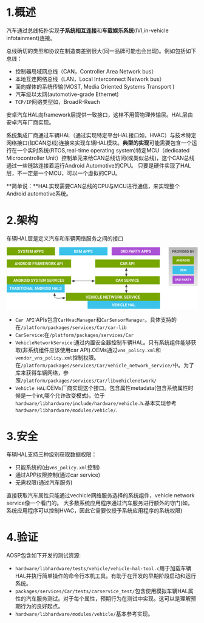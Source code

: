 # 1.概述

汽车通过总线拓扑实现**子系统相互连接**和**车载娱乐系统**(IVI,in-vehicle infotainment)连接。

总线确切的类型和协议在制造商差别很大(同一品牌可能也会出现)。例如包括如下总线：

* 控制器局域网总线（CAN，Controller Area Network bus）
* 本地互连网络总线（LAN，Local Interconnect Network bus）
* 面向媒体的系统传输(MOST, Media Oriented Systems Transport )
* 汽车级以太网(automotive-grade Ethernet)
* `TCP/IP`网络类型如，BroadR-Reach

安卓汽车HAL向framework层提供一致接口，这样不用管物理传输层。HAL层由安卓汽车厂商实现。

系统集成厂商通过车辆HAL（通过实现特定平台HAL接口如，HVAC）与技术特定网络接口(如CAN总线)连接来实现车辆HAL模块。**典型的实现**可能需要包含一个运行在一个实时系统(RTOS,real-time operating system)特定MCU（dedicated Microcontroller Unit）控制单元来给CAN总线访问(或类似总线)，这个CAN总线通过一些链路连接着运行Android Automotive的CPU。  只要是硬件实现了HAL层，不一定是一个MCU，可以一个虚拟的CPU。

**简单说：**HAL实现需要CAN总线的CPU与MCU进行通信，来实现整个Android automotive系统。

# 2.架构

车辆HAL层是定义汽车和车辆网络服务之间的接口

![车辆HAL和Android automotive架构](image/vehicle_hal_arch.png)

* `Car API`:APIs包含`CarHvacManager`和`CarSensorManager`。具体支持的在`/platform/packages/services/Car/car-lib`
* `CarService`:在`/platform/packages/services/Car`
* `VehicleNetworkService`:通过内置安全器控制车辆HAL。只有系统组件能够获取(非系统组件应该使用car API).OEMs通过`vns_policy.xml`和`vendor_vns_policy.xml`控制权限。在`/platform/packages/services/Car/vehicle_network_service/`中。为了库来获得车辆网络，参照`/platform/packages/services/Car/libvehiclenetwork/`
* `Vehicle HAL`:OEMs厂商实现这个接口。包含属性metadata(包含系统属性时候是一个int,哪个允许改变模式)。位于`hardware/libhardware/include/hardware/vehicle.h`.基本实现参考`hardware/libhardware/modules/vehicle/`.

# 3.安全

车辆HAL支持三种级别获取数据权限：

* 只能系统的(由`vns_policy.xml`控制)
* 通过APP权限控制(通过car service)
* 无需权限(通过汽车服务)

直接获取汽车属性只能通过vechicle网络服务选择的系统组件，vehicle network service像一个看门的。 大多数系统应用程序通过汽车服务进行额外的守门(如，系统应用程序可以控制HVAC，因此它需要仅授予系统应用程序的系统权限)

# 4.验证

AOSP包含如下开发的测试资源:

* `hardware/libhardware/tests/vehicle/vehicle-hal-tool.c`用于加载车辆HAL并执行简单操作的命令行本机工具。有助于在开发的早期阶段启动和运行系统。
* `packages/services/Car/tests/carservice_test/`包含使用模拟车辆HAL属性的汽车服务测试。对于每个属性，预期行为在测试中实现。这可以是理解预期行为的良好起点。
* `hardware/libhardware/modules/vehicle/`基本参考实现。